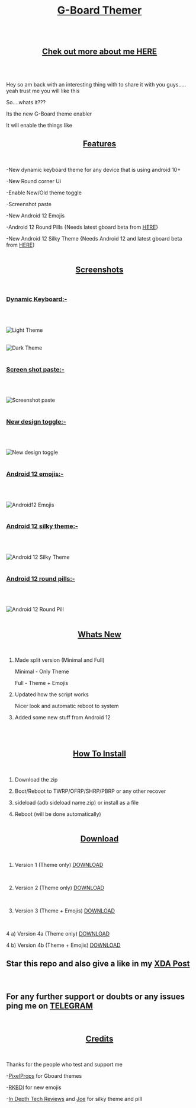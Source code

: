 <center><h1><u>G-Board Themer</u></h1></center><br><br>

<h2><u><center>Chek out more about me <a href="https://immanuelraj.me/">HERE</a></center></u><br><br></h2>

Hey so am back with an interesting thing with to share it with you guys.....<br>
yeah trust me you will like this

So....whats it???

Its the new G-Board theme enabler

It will enable the things like
<br>

<center><u><h2>Features</h2></u></center><br>


-New dynamic keyboard theme for any device that is using android 10+ <br>

-New Round corner Ui <br>

-Enable New/Old theme toggle <br>

-Screenshot paste <br>

-New Android 12 Emojis <br>

-Android 12 Round Pills {Needs latest gboard beta from [HERE](https://www.apkmirror.com/apk/google-inc/gboard/)} <br>

-New Android 12 Silky Theme {Needs Android 12 and latest gboard beta from [HERE](https://www.apkmirror.com/apk/google-inc/gboard/)}
 <br> <br>

<center><u><h2>Screenshots</h2></u></center><br>

<h3><u>Dynamic Keyboard:-</u></h3> 
<br> <br>

![Light Theme](https://i.imgur.com/OE4MTgB.jpg)
<br> <br>

![Dark Theme](https://i.imgur.com/oM7S6Zk.jpg)
<br><br>

<h3><u>Screen shot paste:-</u></h3> 
<br><br>

![Screenshot paste](https://i.imgur.com/0t0KRTd.jpg)
<br><br>

<h3><u>New design toggle:-</u></h3> 
<br><br>

![New design toggle](https://i.imgur.com/FfMupKm.jpg)
<br><br>

<h3><u>Android 12 emojis:-</u></h3> 
<br><br>

![Android12 Emojis](https://i.imgur.com/fDPCBSu.png)
<br><br>

<h3><u>Android 12 silky theme:-</u></h3> 
<br><br>

![Android 12 Silky Theme](https://i.imgur.com/C8wQtSN.jpg)
<br><br>

<h3><u>Android 12 round pills:-</u></h3> 
<br><br>

![Android 12 Round Pill](https://i.imgur.com/sRDoCFE.jpg)
<br><br>

<center><u><h2>Whats New</h2></u></center> <br>

1) Made split version (Minimal and Full)


    Minimal - Only Theme


    Full - Theme + Emojis


2) Updated how the script works

    
    Nicer look and automatic reboot to system


3) Added some new stuff from Android 12 

<br><br>

<center><u><h2>How To Install</h2></u></center><br>

1) Download the zip

2) Boot/Reboot to TWRP/OFRP/SHRP/PBRP or any other recover

3) sideload (adb sideload name.zip) or install as a file

4) Reboot (will be done automatically)
<br><br>

<center><u><h2>Download</h2></u></center><br>


1) Version 1 (Theme only) [DOWNLOAD](https://sourceforge.net/projects/immanuelsbuilds/files/Gboard-Themer/Gboard_theme_enabler.zip/download)
<br>


2) Version 2 (Theme only) [DOWNLOAD](https://sourceforge.net/projects/immanuelsbuilds/files/Gboard-Themer/Gboard_theme_enabler_v2.zip/download)
<br>


3) Version 3 (Theme + Emojis) [DOWNLOAD](https://sourceforge.net/projects/immanuelsbuilds/files/Gboard-Themer/Gboard_theme_enabler_v3.zip/download)
<br>


4 a) Version 4a (Theme only) [DOWNLOAD](https://sourceforge.net/projects/immanuelsbuilds/files/Gboard-Themer/Gboard_theme_enabler_v4_Minimal.zip/download)
<br>


4 b) Version 4b (Theme + Emojis) [DOWNLOAD](https://sourceforge.net/projects/immanuelsbuilds/files/Gboard-Themer/Gboard_theme_enabler_v4_Full.zip/download)
<br>

## Star this repo and also give a like in my [XDA Post](https://forum.xda-developers.com/t/new-gboard-theme-enabler.4248721/)
<br>

## For any further support or doubts or any issues ping me on [TELEGRAM](https://t.me/yaa2g)
<br>

<center><u><h2>Credits</h2></u></center>
<br>

Thanks for the people who test and support me

-[PixelProps](https://t.me/pixelprops) for Gboard themes

-[RKBDI](https://forum.xda-developers.com/m/rkbd.7544065/) for new emojis

-[In Depth Tech Reviews](https://www.youtube.com/c/indepthtechreviews) and [Joe](https://t.me/joeKahnwald) for silky theme and pill
